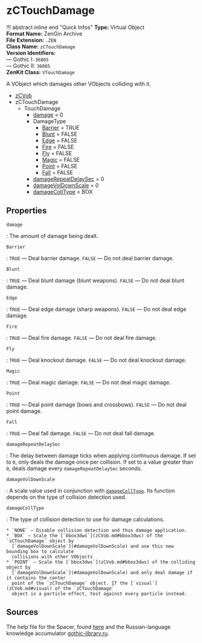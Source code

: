 # zCTouchDamage

!!! abstract inline end "Quick Infos"
    **Type:** Virtual Object<br/>
    **Format Name:** ZenGin Archive<br/>
    **File Extension:** `.ZEN`<br/>
    **Class Name:** `zCTouchDamage`<br/>
    **Version Identifiers:**<br />
    — Gothic I: `36865`<br/>
    — Gothic II: `36865`<br/>
    **ZenKit Class:** `VTouchDamage`

A VObject which damages other VObjects colliding with it.

<ul class="sp-list">
    <li class="sp-type"><a href="../zCVob/">zCVob</a></li>
    <li class="sp-type">
        <span>zCTouchDamage</span>
        <ul class="sp-list">
            <li class="sp-folder">
                <span>TouchDamage</span>
                <ul class="sp-list">
                    <li class="sp-float"><a href="#damage">damage</a> = 0</li>
                    <li class="sp-folder">
                        <span>DamageType</span>
                        <ul class="sp-list">
                            <li class="sp-bool"><a href="#Barrier">Barrier</a> = TRUE</li>
                            <li class="sp-bool"><a href="#Blunt">Blunt</a> = FALSE</li>
                            <li class="sp-bool"><a href="#Edge">Edge</a> = FALSE</li>
                            <li class="sp-bool"><a href="#Fire">Fire</a> = FALSE</li>
                            <li class="sp-bool"><a href="#Fly">Fly</a> = FALSE</li>
                            <li class="sp-bool"><a href="#Magic">Magic</a> = FALSE</li>
                            <li class="sp-bool"><a href="#Point">Point</a> = FALSE</li>
                            <li class="sp-bool"><a href="#Fall">Fall</a> = FALSE</li>
                        </ul>
                    </li>
                    <li class="sp-float"><a href="#damageRepeatDelaySec">damageRepeatDelaySec</a> = 0</li>
                    <li class="sp-float"><a href="#damageVolDownScale">damageVolDownScale</a> = 0</li>
                    <li class="sp-enum"><a href="#damageCollType">damageCollType</a> = BOX</li>
                </ul>
            </li>
        </ul>
    </li>
</ul>

## Properties

<a name="damage" class="t-float"></a> `damage`

:   The amount of damage being dealt.

<a name="Barrier" class="t-bool"></a> `Barrier`

:   `TRUE` — Deal barrier damage. `FALSE` — Do not deal barrier damage.

<a name="Blunt" class="t-bool"></a> `Blunt`

:   `TRUE` — Deal blunt damage (blunt weapons). `FALSE` — Do not deal blunt damage.

<a name="Edge" class="t-bool"></a> `Edge`

:   `TRUE` — Deal edge damage (sharp weapons). `FALSE` — Do not deal edge damage.

<a name="Fire" class="t-bool"></a> `Fire`

:   `TRUE` — Deal fire damage. `FALSE` — Do not deal fire damage.

<a name="Fly" class="t-bool"></a> `Fly`

:   `TRUE` — Deal knockout damage. `FALSE` — Do not deal knockout damage.

<a name="Magic" class="t-bool"></a> `Magic`

:   `TRUE` — Deal magic damage. `FALSE` — Do not deal magic damage.

<a name="Point" class="t-bool"></a> `Point`

:   `TRUE` — Deal point damage (bows and crossbows). `FALSE` — Do not deal point damage.

<a name="Fall" class="t-bool"></a> `Fall`

:   `TRUE` — Deal fall damage. `FALSE` — Do not deal fall damage.


<a name="damageRepeatDelaySec" class="t-float"></a> `damageRepeatDelaySec`

:   The delay between damage ticks when applying continuous damage. If set to `0`, only deals the damage once per
    collision. If set to a value greater than `0`, deals damage every `damageRepeatDelaySec` seconds.


<a name="damageVolDownScale" class="t-float"></a> `damageVolDownScale`

:   A scale value used in conjunction with [`damageCollType`](#damageCollType). Its function depends on the type of
    collision detection used.


<a name="damageCollType" class="t-enum"></a> `damageCollType`

:   The type of collision detection to use for damage calculations.

    * `NONE` — Disable collision detection and thus damage application.
    * `BOX` — Scale the [`bbox3dws`](zCVob.md#bbox3dws) of the `zCTouchDamage` object by
      [`damageVolDownScale`](#damageVolDownScale) and use this new bounding box to calculate
      collisions with other VObjects
    * `POINT` — Scale the [`bbox3dws`](zCVob.md#bbox3dws) of the colliding object by
      [`damageVolDownScale`](#damageVolDownScale) and only deal damage if it contains the center
      point of the `zCTouchDamage` object. If the [`visual`](zCVob.md#visual) of the `zCTouchDamage`
      object is a particle effect, test against every particle instead.

## Sources

The help file for the Spacer, found [here](https://wiki.worldofgothic.de/doku.php?id=spacer:hilfedatei) and the
Russian-language knowledge accumulator [gothic-library.ru](http://www.gothic-library.ru/publ/octouchdamage/1-1-0-522#damage).